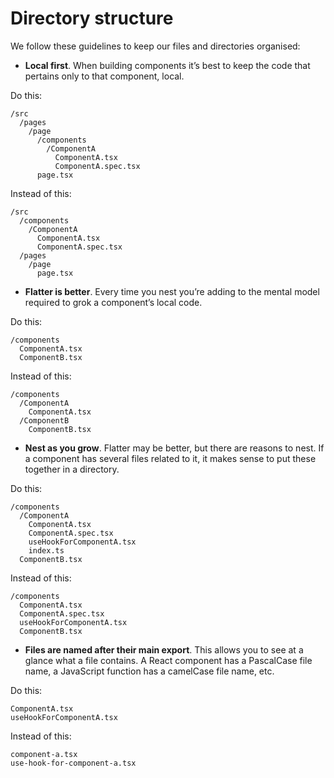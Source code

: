 # Directory structure

We follow these guidelines to keep our files and directories organised:

- **Local first**. When building components it’s best to keep the code that pertains only to that component, local.

Do this:

```lang-plaintext
/src
  /pages
    /page
      /components
        /ComponentA
          ComponentA.tsx
          ComponentA.spec.tsx
      page.tsx
```

Instead of this:

```lang-plaintext
/src
  /components
    /ComponentA
      ComponentA.tsx
      ComponentA.spec.tsx
  /pages
    /page
      page.tsx
```

- **Flatter is better**. Every time you nest you’re adding to the mental model required to grok a component’s local code.

Do this:

```lang-plaintext
/components
  ComponentA.tsx
  ComponentB.tsx
```

Instead of this:

```lang-plaintext
/components
  /ComponentA
    ComponentA.tsx
  /ComponentB
    ComponentB.tsx
```

- **Nest as you grow**. Flatter may be better, but there are reasons to nest.
  If a component has several files related to it, it makes sense to put these together in a directory.

Do this:

```lang-plaintext
/components
  /ComponentA
    ComponentA.tsx
    ComponentA.spec.tsx
    useHookForComponentA.tsx
    index.ts
  ComponentB.tsx
```

Instead of this:

```lang-plaintext
/components
  ComponentA.tsx
  ComponentA.spec.tsx
  useHookForComponentA.tsx
  ComponentB.tsx
```

- **Files are named after their main export**.
  This allows you to see at a glance what a file contains.
  A React component has a PascalCase file name, a JavaScript function has a camelCase file name, etc.

Do this:

```lang-plaintext
ComponentA.tsx
useHookForComponentA.tsx
```

Instead of this:

```lang-plaintext
component-a.tsx
use-hook-for-component-a.tsx
```
